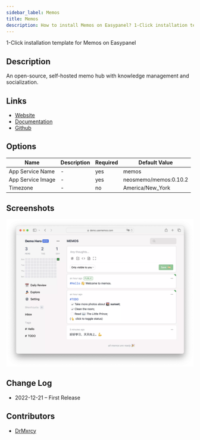 ```yaml
---
sidebar_label: Memos
title: Memos
description: How to install Memos on Easypanel? 1-Click installation template for Memos on Easypanel
---
```


<!-- generated -->

1-Click installation template for Memos on Easypanel

## Description

An open-source, self-hosted memo hub with knowledge management and socialization.

## Links

- [Website](https://usememos.com/)
- [Documentation](https://github.com/usememos/memos#deploy-with-docker-in-seconds)
- [Github](https://github.com/usememos/memos)

## Options

Name | Description | Required | Default Value
-|-|-|-
App Service Name | - | yes | memos
App Service Image | - | yes | neosmemo/memos:0.10.2
Timezone | - | no | America/New_York

## Screenshots

![Memos Screenshot](./assets/screenshot.png)

## Change Log

- 2022-12-21 – First Release

## Contributors

- [DrMxrcy](https://github.com/DrMxrcy)
